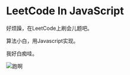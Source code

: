 # LeetCode In JavaScript
好烦躁，在LeetCode上刷会儿题吧。

算法小白，用Javascript实现。

我好白痴哇。

![跑啊](https://raw.githubusercontent.com/C1erman/Graph-bed/master/imgs/1st/one1.jpg)

